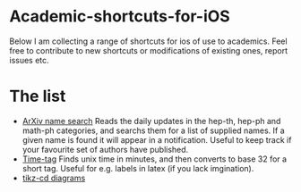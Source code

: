 # Academic-shortcuts-for-iOS
Below I  am collecting a range of shortcuts for ios of use to academics. Feel free to contribute to new shortcuts or modifications of existing ones, report issues etc.

# The list
* [ArXiv name search](https://www.icloud.com/shortcuts/ba2cf7bd48c840f9965c644d863711c4) Reads the daily updates in the hep-th, hep-ph and math-ph categories, and searchs them for a list of supplied names. If a given name is found it will appear in a notification. Useful to keep track if your favourite set of authors have published. 
* [Time-tag](https://www.icloud.com/shortcuts/c5fb3345c2ca489084948f6c0161b511) Finds unix time in minutes, and then converts to base 32 for a short tag. Useful for e.g. labels in latex (if you lack imgination).
* [tikz-cd diagrams](https://www.icloud.com/shortcuts/705a50300afb45308de2379a8562121f)


